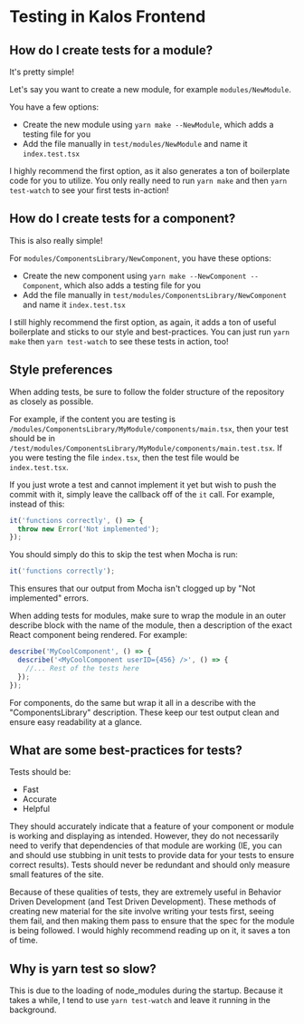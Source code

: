 # Testing in Kalos Frontend

## How do I create tests for a module?

It's pretty simple!

Let's say you want to create a new module, for example `modules/NewModule`.

You have a few options:

- Create the new module using `yarn make --NewModule`, which adds a testing file for you
- Add the file manually in `test/modules/NewModule` and name it `index.test.tsx`

I highly recommend the first option, as it also generates a ton of boilerplate code for you to utilize. You only really need to run `yarn make` and then `yarn test-watch` to see your first tests in-action!

## How do I create tests for a component?

This is also really simple!

For `modules/ComponentsLibrary/NewComponent`, you have these options:

- Create the new component using `yarn make --NewComponent --Component`, which also adds a testing file for you
- Add the file manually in `test/modules/ComponentsLibrary/NewComponent` and name it `index.test.tsx`

I still highly recommend the first option, as again, it adds a ton of useful boilerplate and sticks to our style and best-practices. You can just run `yarn make` then `yarn test-watch` to see these tests in action, too!

## Style preferences

When adding tests, be sure to follow the folder structure of the repository as closely as possible.

For example, if the content you are testing is `/modules/ComponentsLibrary/MyModule/components/main.tsx`, then your test should be in `/test/modules/ComponentsLibrary/MyModule/components/main.test.tsx`. If you were testing the file `index.tsx`, then the test file would be `index.test.tsx`.

If you just wrote a test and cannot implement it yet but wish to push the commit with it, simply leave the callback off of the `it` call. For example, instead of this:

```javascript
it('functions correctly', () => {
  throw new Error('Not implemented');
});
```

You should simply do this to skip the test when Mocha is run:

```javascript
it('functions correctly');
```

This ensures that our output from Mocha isn't clogged up by "Not implemented" errors.

When adding tests for modules, make sure to wrap the module in an outer describe block with the name of the module, then a description of the exact React component being rendered. For example:

```javascript
describe('MyCoolComponent', () => {
  describe('<MyCoolComponent userID={456} />', () => {
    //... Rest of the tests here
  });
});
```

For components, do the same but wrap it all in a describe with the "ComponentsLibrary" description. These keep our test output clean and ensure easy readability at a glance.

## What are some best-practices for tests?

Tests should be:

- Fast
- Accurate
- Helpful

They should accurately indicate that a feature of your component or module is working and displaying as intended. However, they do not necessarily need to verify that dependencies of that module are working (IE, you can and should use stubbing in unit tests to provide data for your tests to ensure correct results). Tests should never be redundant and should only measure small features of the site.

Because of these qualities of tests, they are extremely useful in Behavior Driven Development (and Test Driven Development). These methods of creating new material for the site involve writing your tests first, seeing them fail, and then making them pass to ensure that the spec for the module is being followed. I would highly recommend reading up on it, it saves a ton of time.

## Why is yarn test so slow?

This is due to the loading of node_modules during the startup. Because it takes a while, I tend to use `yarn test-watch` and leave it running in the background.
